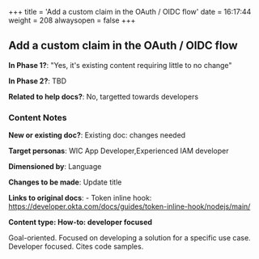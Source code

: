 +++
title = 'Add a custom claim in the OAuth / OIDC flow'
date = 16:17:44
weight = 208
alwaysopen = false
+++

## Add a custom claim in the OAuth / OIDC flow

**In Phase 1?**: "Yes, it's existing content requiring little to no change"

**In Phase 2?**: TBD

**Related to help docs?**: No, targetted towards developers



### Content Notes

**New or existing doc?**: Existing doc: changes needed

**Target personas**: WIC App Developer,Experienced IAM developer

**Dimensioned by**: Language

**Changes to be made**: Update title

**Links to original docs**: - Token inline hook: https://developer.okta.com/docs/guides/token-inline-hook/nodejs/main/

**Content type: How-to: developer focused**

Goal-oriented. Focused on developing a solution for a specific use case. Developer focused. Cites code samples.


